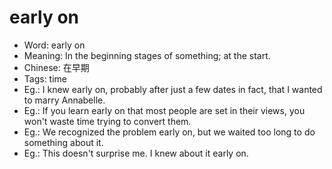 # early on

- Word: early on
- Meaning: In the beginning stages of something; at the start.
- Chinese: 在早期
- Tags: time
- Eg.: I knew early on, probably after just a few dates in fact, that I wanted to marry Annabelle.
- Eg.: If you learn early on that most people are set in their views, you won't waste time trying to convert them.
- Eg.: We recognized the problem early on, but we waited too long to do something about it.
- Eg.: This doesn't surprise me. I knew about it early on.
